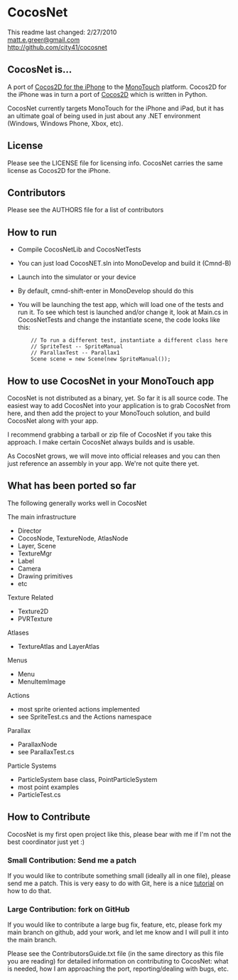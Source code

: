 # CocosNet #
This readme last changed: 2/27/2010  
matt.e.greer@gmail.com  
http://github.com/city41/cocosnet  

## CocosNet is... #
A port of [Cocos2D for the iPhone](http://www.cocos2d-iphone.org) to the [MonoTouch](http://monotouch.net) platform. Cocos2D for the iPhone was in turn a port of [Cocos2D](http://www.cocos2d.org) which is written in Python.

CocosNet currently targets MonoTouch for the iPhone and iPad, but it has an ultimate goal of being used in just about any .NET environment (Windows, Windows Phone, Xbox, etc).

## License ##
Please see the LICENSE file for licensing info. CocosNet carries the same license as Cocos2D for the iPhone.

## Contributors ##
Please see the AUTHORS file for a list of contributors

## How to run ##
* Compile CocosNetLib and CocosNetTests
* You can just load CocosNET.sln into MonoDevelop and build it (Cmnd-B)
* Launch into the simulator or your device
* By default, cmnd-shift-enter in MonoDevelop should do this
* You will be launching the test app, which will load one of the tests and run it.
 To see which test is launched and/or change it, look at Main.cs in CocosNetTests and change the instantiate scene, the code looks like this:
  

          // To run a different test, instantiate a different class here  
          // SpriteTest -- SpriteManual  
          // ParallaxTest -- Parallax1  
          Scene scene = new Scene(new SpriteManual());

## How to use CocosNet in your MonoTouch app ##
CocosNet is not distributed as a binary, yet. So far it is all source code. The easiest way to add CocosNet into your application is to grab CocosNet from here, and then add the project to your MonoTouch solution, and build CocosNet along with your app.  
  
I recommend grabbing a tarball or zip file of CocosNet if you take this approach. I make certain CocosNet always builds and is usable.  
  
As CocosNet grows, we will move into official releases and you can then just reference an assembly in your app. We're not quite there yet.

## What has been ported so far ##
The following generally works well in CocosNet

The main infrastructure  
  
* Director
* CocosNode, TextureNode, AtlasNode
* Layer, Scene
* TextureMgr
* Label
* Camera
* Drawing primitives
* etc
  
Texture Related  

* Texture2D  
* PVRTexture  
  
Atlases  

* TextureAtlas and LayerAtlas  
  
Menus  

* Menu  
* MenuItemImage  
  
Actions  

* most sprite oriented actions implemented  
* see SpriteTest.cs and the Actions namespace  
  
Parallax  

* ParallaxNode  
* see ParallaxTest.cs  
  
Particle Systems  

* ParticleSystem base class, PointParticleSystem  
* most point examples  
* ParticleTest.cs  


## How to Contribute ##
CocosNet is my first open project like this, please bear with me if I'm not the best coordinator just yet :)

### Small Contribution: Send me a patch ###
If you would like to contribute something small (ideally all in one file), please send me a patch. This is very easy to do with Git, here is a nice [tutorial](http://ariejan.net/2009/10/26/how-to-create-and-apply-a-patch-with-git/) on how to do that.

### Large Contribution: fork on GitHub ###
If you would like to contribute a large bug fix, feature, etc, please fork my main branch on github, add your work, and let me know and I will pull it into the main branch.

Please see the ContributorsGuide.txt file (in the same directory as this file you are reading) for detailed information on contributing to CocosNet: what is needed, how I am approaching the port, reporting/dealing with bugs, etc.



